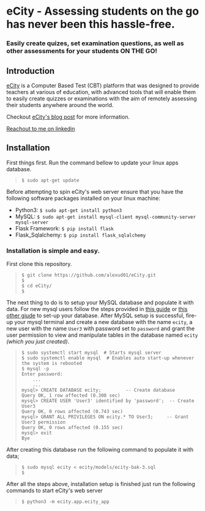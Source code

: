 # eCity  -  Assessing students on the go has never been this hassle-free.
### Easily create quizes, set examination questions, as well as other assessments for your students ON THE GO!

## Introduction
[eCity](https://ecity.xandex.tech) is a Computer Based Test (CBT) platform that
was designed to provide teachers at various of education, with advanced tools
that will enable them to easily create quizzes or examinations with the aim
of remotely assessing their  students anywhere around the world.

Checkout [eCity's blog post](https://www.linkedin.com/pulse/my-first-attempt-creating-computer-based-test-cbt-app-ikpeama) for more information.

[Reachout to me on linkedin](https://www.linkedin.com/in/alexander-ikpeama-442296244)


## Installation
First things first. Run the command bellow to update your linux apps database.
> `$ sudo apt-get update`
>
Before attempting to spin eCity's web server ensure that you have the
following software packages installed on your linux machine:

 - Python3:  `$ sudo apt-get install python3`
 - MySQL:  `$ sudo apt-get install mysql-client mysql-community-server mysql-server`
 - Flask Framework:  `$ pip install flask`
 - Flask_Sqlalchemy:  `$ pip install flask_sqlalchemy`

### Installation is simple and easy.
First clone this repository.
> ```
> $ git clone https://github.com/alexud01/eCity.git
> $
> $ cd eCity/
> $
> ```

The next thing to do is to setup your MySQL database and populate it with data. 
For new mysql users follow the steps provided in [this guide](https://phoenixnap.com/kb/install-mysql-ubuntu-20-04) 
or [this other giude](https://www.digitalocean.com/community/tutorials/how-to-install-mysql-on-ubuntu-20-04) to set-up your database. 
After MySQL setup is successful, fire-up your mysql terminal and create a new
database with the name `ecity`, a new user with the name `User3` with password set to `password`
and grant the user permission to view and manipulate tables in the database named `ecity` _(which you just created)_.
> ```
> $ sudo systemctl start mysql  # Starts mysql server
> $ sudo systemctl enable mysql  # Enables auto start-up whenever the system is rebooted
> $ mysql -p
> Enter password:
>     ...
>     ...
> mysql> CREATE DATABASE ecity;         -- Create database
> Query OK, 1 row affected (0.308 sec)
> mysql> CREATE USER 'User3' identified by 'password';  -- Create User3
> Query OK, 0 rows affected (0.743 sec)
> mysql> GRANT ALL PRIVILEGES ON ecity.* TO User3;     -- Grant User3 permission
> Query OK, 0 rows affected (0.155 sec)
> mysql> exit
> Bye
> ```

After creating this database run the following command to populate it with data;
> ```
> $ sudo mysql ecity < ecity/models/ecity-bak-3.sql
> $
> ```

After all the steps above, installation setup is finished just run the following commands to start eCity's web server
> ```
> $ python3 -m ecity.app.ecity_app
> ```

